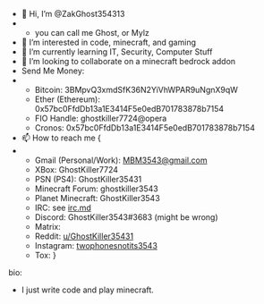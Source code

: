- 👋 Hi, I’m @ZakGhost354313
- - you can call me Ghost, or Mylz
- 👀 I’m interested in code, minecraft, and gaming
- 🌱 I’m currently learning IT, Security, Computer Stuff
- 💞️ I’m looking to collaborate on a minecraft bedrock addon
- Send Me Money:
- - Bitcoin: 3BMpvQ3xmdSfK36N2YiVhWPAR9uNgnX9qW
  - Ether (Ethereum): 0x57bc0FfdDb13a1E3414F5e0edB701783878b7154
  - FIO Handle: ghostkiller7724@opera
  - Cronos: 0x57bc0FfdDb13a1E3414F5e0edB701783878b7154
- 📫 How to reach me {
- - Gmail (Personal/Work): [MBM3543@gmail.com](mailto:mbm3543@gmail.com)
  - XBox: GhostKiller7724
  - PSN (PS4): GhostKiller35431
  - Minecraft Forum: ghostkiller3543
  - Planet Minecraft: GhostKiller3543
  - IRC: see [irc.md](./irc.md)
  - Discord: GhostKiller3543#3683 (might be wrong)
  - Matrix:
  - Reddit: [u/GhostKiller35431](https://www.reddit.com/user/GhostKiller35431)
  - Instagram: [twophonesnotits3543](https://www.instagram.com/twophonesnotits3543/)
  - Tox: 
}

bio: 
- I just write code and play minecraft.



<!---
ZakGhost354313/ZakGhost354313 is a ✨ special ✨ repository because its `README.md` (this file) appears on your GitHub profile.
You can click the Preview link to take a look at your changes.
--->
